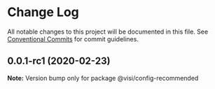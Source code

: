 # Change Log

All notable changes to this project will be documented in this file.
See [Conventional Commits](https://conventionalcommits.org) for commit guidelines.

## 0.0.1-rc1 (2020-02-23)

**Note:** Version bump only for package @visi/config-recommended
